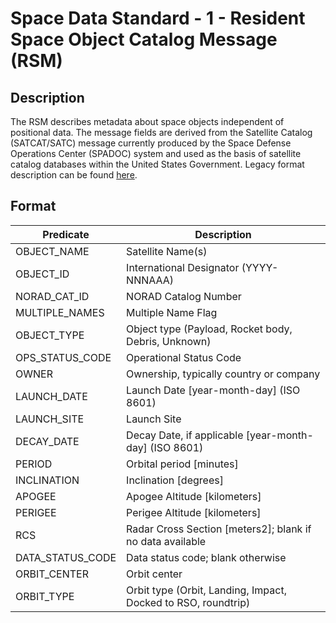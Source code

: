 # Space Data Standard - 1 - Resident Space Object Catalog Message (RSM)


## Description

The RSM describes metadata about space objects independent of positional data. The message fields are derived from the Satellite Catalog (SATCAT/SATC) message currently produced by the Space Defense Operations Center (SPADOC) system and used as the basis of satellite catalog databases within the United States Government.  Legacy format description can be found [here](../../survey/legacy-messages/satcat/README.md).

## Format

|Predicate |Description |
---|---|
OBJECT_NAME|Satellite Name(s)|
OBJECT_ID|International Designator (YYYY-NNNAAA)|
NORAD_CAT_ID|NORAD Catalog Number|
MULTIPLE_NAMES|Multiple Name Flag|
OBJECT_TYPE|Object type (Payload, Rocket body, Debris, Unknown)|
OPS_STATUS_CODE|Operational Status Code|
OWNER|Ownership, typically country or company|
LAUNCH_DATE|Launch Date [year-month-day] (ISO 8601)|
LAUNCH_SITE|Launch Site|
DECAY_DATE|Decay Date, if applicable [year-month-day] (ISO 8601)|
PERIOD|Orbital period [minutes]|
INCLINATION|Inclination [degrees]|
APOGEE|Apogee Altitude [kilometers]|
PERIGEE|Perigee Altitude [kilometers]|
RCS|Radar Cross Section [meters2]; blank if no data available|
DATA_STATUS_CODE|Data status code; blank otherwise|
ORBIT_CENTER|Orbit center|
ORBIT_TYPE|	Orbit type (Orbit, Landing, Impact, Docked to RSO, roundtrip)


